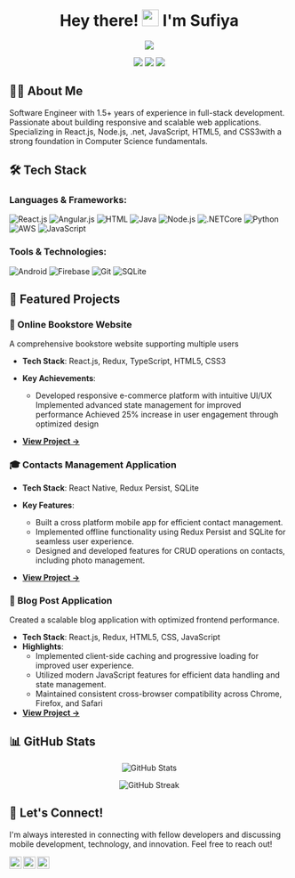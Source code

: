 <!--## Hi there 👋-->
<h1 align="center">Hey there! <img src="https://raw.githubusercontent.com/MartinHeinz/MartinHeinz/master/wave.gif" width="30px"> I'm Sufiya</h1>

<p align="center">
  <img src="https://readme-typing-svg.herokuapp.com?lines=Full+Stack+Engineer;Frontend+Developer;Always+learning+new+things&center=true&width=380&height=45">
</p>

<p align="center">
  <a href="mailto:sufiya1406@gmail.com"><img src="https://img.shields.io/badge/Email-sufiya1406%40gmail.com-blue?style=flat-square&logo=gmail"></a>
  <a href="hhttps://www.linkedin.com/in/sufiya-6ab562223/"><img src="https://img.shields.io/badge/LinkedIn-Sufiya-blue?style=flat-square&logo=linkedin"></a>
  <img src="https://komarev.com/ghpvc/?username=Sufiya14&color=blue&style=flat-square">
</p>

## 👨‍💻 About Me
Software Engineer with 1.5+ years of experience in full-stack development. Passionate about building responsive and scalable web applications. Specializing in React.js, Node.js, .net, JavaScript, HTML5, and CSS3with a strong foundation in Computer Science fundamentals.


## 🛠️ Tech Stack

### Languages & Frameworks:
![React.js](https://img.shields.io/badge/-React.js-0095D5?style=for-the-badge&logo=React.js&logoColor=white)
![Angular.js](https://img.shields.io/badge/-Angular.js-0095D5?style=for-the-badge&logo=Angular.js&logoColor=white)
![HTML](https://img.shields.io/badge/-html-0095D5?style=for-the-badge&logo=html&logoColor=white)
![Java](https://img.shields.io/badge/-Java-007396?style=for-the-badge&logo=java&logoColor=white)
![Node.js](https://img.shields.io/badge/-Node.js-0095D5?style=for-the-badge&logo=Node.js&logoColor=white)
![.NETCore](https://img.shields.io/badge/-.NETCore-02569B?style=for-the-badge&logo=.NETCore&logoColor=white)
![Python](https://img.shields.io/badge/-Python-0175C2?style=for-the-badge&logo=python&logoColor=white)
![AWS](https://img.shields.io/badge/-AWS-F7DF1E?style=for-the-badge&logo=aws&logoColor=black)
![JavaScript](https://img.shields.io/badge/-JavaScript-F7DF1E?style=for-the-badge&logo=javascript&logoColor=black)


### Tools & Technologies:
![Android](https://img.shields.io/badge/-Android-3DDC84?style=for-the-badge&logo=android&logoColor=white)
![Firebase](https://img.shields.io/badge/-Firebase-FFCA28?style=for-the-badge&logo=firebase&logoColor=black)
![Git](https://img.shields.io/badge/-Git-F05032?style=for-the-badge&logo=git&logoColor=white)
![SQLite](https://img.shields.io/badge/-SQLite-003B57?style=for-the-badge&logo=sqlite&logoColor=white)


## 🚀 Featured Projects

### 📱  Online Bookstore Website
A comprehensive bookstore website supporting multiple users
- **Tech Stack**:  React.js, Redux, TypeScript, HTML5, CSS3
- **Key Achievements**:
  - Developed responsive e-commerce platform with intuitive UI/UX Implemented advanced state management for improved performance Achieved 25% increase in user engagement through optimized design

- **[View Project →](your-repo-link)**

### 🎓 Contacts Management Application
- **Tech Stack**: React Native, Redux Persist, SQLite
- **Key Features**:
  -  Built a cross platform mobile app for efficient contact management.
  -   Implemented offline functionality using Redux Persist and SQLite for seamless user experience.
  -   Designed and developed features for CRUD operations on contacts, including photo management.
    
- **[View Project →](your-repo-link)**

### 📱 Blog Post Application
Created a scalable blog application with optimized frontend performance.
- **Tech Stack**: React.js, Redux, HTML5, CSS, JavaScript
- **Highlights**:
  -   Implemented client-side caching and progressive loading for improved user experience.
  -  Utilized modern JavaScript features for efficient data handling and state management.
  -  Maintained consistent cross-browser compatibility across Chrome, Firefox, and Safari
- **[View Project →](your-repo-link)**

## 📊 GitHub Stats

<p align="center">
  <img src="https://github-readme-stats.vercel.app/api?username=Sufiya14&show_icons=true&theme=radical" alt="GitHub Stats" />
</p>

<p align="center">
  <img src="https://github-readme-streak-stats.herokuapp.com/?user=Sufiya14&theme=radical" alt="GitHub Streak" />
</p>



## 🤝 Let's Connect!

I'm always interested in connecting with fellow developers and discussing mobile development, technology, and innovation. Feel free to reach out!

[<img align="left" alt="LinkedIn" width="22px" src="https://cdn.jsdelivr.net/npm/simple-icons@v3/icons/linkedin.svg" />](https://www.linkedin.com/in/sufiya-6ab562223/)
[<img align="left" alt="GitHub" width="22px" src="https://cdn.jsdelivr.net/npm/simple-icons@v3/icons/github.svg" />](https://github.com/Sufiya14)
[<img align="left" alt="Email" width="22px" src="https://cdn.jsdelivr.net/npm/simple-icons@v3/icons/gmail.svg" />](mailto:sufiya1406@gmail.com)


<!--
**Sufiya14/Sufiya14** is a ✨ _special_ ✨ repository because its `README.md` (this file) appears on your GitHub profile.

Here are some ideas to get you started:

- 🔭 I’m currently working on ...
- 🌱 I’m currently learning ...
- 👯 I’m looking to collaborate on ...
- 🤔 I’m looking for help with ...
- 💬 Ask me about ...
- 📫 How to reach me: ...
- 😄 Pronouns: ...
- ⚡ Fun fact: ...
-->
